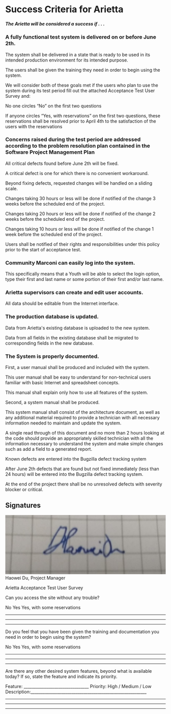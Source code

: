 # Success Criteria for Arietta

##### The Arietta will be considered a success if . . .
### A fully functional test system is delivered on or before June 2th.
The system shall be delivered in a state that is ready to be used in its intended production environment for its intended purpose. 

The users shall be given the training they need in order to begin using the system. 

We will consider both of these goals met if the users who plan to use the system during its test period fill out the attached Acceptance Test User Survey and:

No one circles “No” on the first two questions

If anyone circles “Yes, with reservations” on the first two questions, these reservations shall be resolved prior to April 4th to the satisfaction of the users with the reservations

### Concerns raised during the test period are addressed according to the problem resolution plan contained in the Software Project Management Plan

All critical defects found before June 2th will be fixed. 

A critical defect is one for which there is no convenient workaround. 

Beyond fixing defects, requested changes will be handled on a sliding scale. 

Changes taking 30 hours or less will be done if notified of the change 3 weeks before the scheduled end of the project. 

Changes taking 20 hours or less will be done if notified of the change 2 weeks before the scheduled end of the project. 

Changes taking 10 hours or less will be done if notified of the change 1 week before the scheduled end of the project.

Users shall be notified of their rights and responsibilities under this policy prior to the start of acceptance test.

### Community Marconi can easily log into the system.
This specifically means that a Youth will be able to select the login option, type their first and last name or some portion of their first and/or last name.

### Arietta supervisors can create and edit user accounts.
All data should be editable from the Internet interface.

### The production database is updated.
Data from Arietta's existing database is uploaded to the new system. 

Data from all fields in the existing database shall be migrated to corresponding fields in the new database.

### The System is properly documented.
First, a user manual shall be produced and included with the system. 

This user manual shall be easy to understand for non-technical users familiar with basic Internet and spreadsheet concepts. 

This manual shall explain only how to use all features of the system.

Second, a system manual shall be produced. 

This system manual shall consist of the architecture document, as well as any additional material required to provide a technician with all necessary information needed to maintain and update the system.

A single read through of this document and no more than 2 hours looking at the code should provide an appropriately skilled technician with all the information necessary to understand the system and make simple changes such as add a field to a generated report.

Known defects are entered into the Bugzilla defect tracking system

After June 2th defects that are found but not fixed immediately (less than 24 hours) will be entered into the Bugzilla defect tracking system. 

At the end of the project there shall be no unresolved defects with severity blocker or critical.

## Signatures
![firma](./img/firma.jpeg)
Haowei Du, Project Manager

Arietta Acceptance Test User Survey

Can you access the site without any trouble?

 No  	 Yes 	Yes, with some reservations
___________________________________________________________________
___________________________________________________________________
___________________________________________________________________

Do you feel that you have been given the training and documentation you need in order to begin using the system?

No  	 Yes 	Yes, with some reservations
___________________________________________________________________
___________________________________________________________________
___________________________________________________________________


Are there any other desired system features, beyond what is available today? If so, state the feature and indicate its priority.

Feature: ________________________________  	Priority: High / Medium / Low
Description:_________________________________________________________
___________________________________________________________________
___________________________________________________________________
___________________________________________________________________
